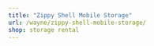 ```yaml
---
title: "Zippy Shell Mobile Storage"
url: /wayne/zippy-shell-mobile-storage/
shop: storage rental
---
```

